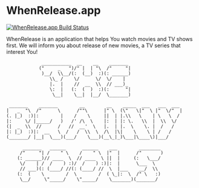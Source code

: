 # WhenRelease.app

[![WhenRelease.app Build Status](https://travis-ci.org/TheBrainyFools/WhenRelease.svg?branch=master)](https://travis-ci.org/TheBrainyFools/WhenRelease)

WhenRelease is an application that helps You watch movies and TV shows first. We will inform you about release of new movies, a TV series that interest You!

```
             ___________  __    __    _______                     
            ("     _   ")/" |  | "\  /"     "|                    
             )__/  \\__/(:  (__)  :)(: ______)                    
                \\_ /    \/      \/  \/    |                      
                |.  |    //  __  \\  // ___)_                     
                \:  |   (:  (  )  :)(:      "|                    
                 \__|    \__|  |__/  \_______)                    
                                                                  
 _______    _______        __        __    _____  ___   ___  ___  
|   _  "\  /"      \      /""\      |" \  (\"   \|"  \ |"  \/"  | 
(. |_)  :)|:        |    /    \     ||  | |.\\   \    | \   \  /  
|:     \/ |_____/   )   /' /\  \    |:  | |: \.   \\  |  \\  \/   
(|  _  \\  //      /   //  __'  \   |.  | |.  \    \. |  /   /    
|: |_)  :)|:  __   \  /   /  \\  \  /\  |\|    \    \ | /   /     
(_______/ |__|  \___)(___/    \___)(__\_|_)\___|\____\)|___/      
                                                                  
      _______   ______      ______    ___        ________         
     /"     "| /    " \    /    " \  |"  |      /"       )        
    (: ______)// ____  \  // ____  \ ||  |     (:   \___/         
     \/    | /  /    ) :)/  /    ) :)|:  |      \___  \           
     // ___)(: (____/ //(: (____/ //  \  |___    __/  \\          
    (:  (    \        /  \        /  ( \_|:  \  /" \   :)         
     \__/     \"_____/    \"_____/    \_______)(_______/          
                                                                                                                                     
```